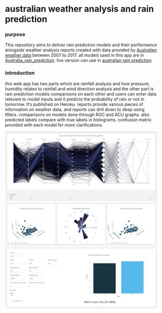 # australian weather analysis and rain prediction

### purpose
This repository aims to deliver rain prediction models and their performance alongside weather analysis reports created with data provided by [Australien weather data](https://www.kaggle.com/jsphyg/weather-dataset-rattle-package) between 2007 to 2017. all models used in this app are in [Australia_rain_prediction](https://github.com/ashen007/Australia_rain_prediction). live version can use in [australian rain prediction](https://australian-rain-prediction.herokuapp.com/)

### introduction
this web app has two parts which are rainfall analysis and how pressure, humidity relates to rainfall and wind direction analysis and the other part is rain prediction models comparisons on each other and users can enter data relevant to model inputs and it predicts the probability of rain or not in tomorrow. It’s published on Heroku. reports provide various pieces of information on weather data, and reports can drill down to deep using filters. comparisons on models done through ROC and ACU graphs. also predicted labels compare with true labels in histograms. confusion matrix provided with each model for more clarifications.

![demo](https://github.com/ashen007/australian-weather-prediction-model/blob/master/demo/Screenshot%202021-07-07%20163840.jpg)
![demo](https://github.com/ashen007/australian-weather-prediction-model/blob/master/demo/Screenshot%202021-07-07%20164130.jpg)
![demo](https://github.com/ashen007/australian-weather-prediction-model/blob/master/demo/Screenshot%202021-07-07%20163959.jpg)
